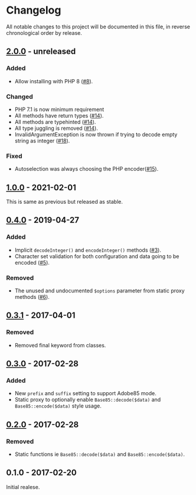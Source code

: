 # Changelog

All notable changes to this project will be documented in this file, in reverse chronological order by release.

## [2.0.0](https://github.com/tuupola/base85/compare/0.4.0...2.x) - unreleased

### Added
- Allow installing with PHP 8 ([#8](https://github.com/tuupola/base85/pull/8)).

### Changed
- PHP 7.1 is now minimum requirement
- All methods have return types ([#14](https://github.com/tuupola/base85/pull/14)).
- All methods are typehinted ([#14](https://github.com/tuupola/base85/pull/14)).
- All type juggling is removed ([#14](https://github.com/tuupola/base85/pull/14)).
- InvalidArgumentException is now thrown if trying to decode empty string as integer ([#18](https://github.com/tuupola/base85/pull/18)).
### Fixed
- Autoselection was always choosing the PHP encoder([#15](https://github.com/tuupola/base85/pull/15)).

## [1.0.0](https://github.com/tuupola/base85/compare/0.4.0...1.0.0) - 2021-02-01

This is same as previous but released as stable.

## [0.4.0](https://github.com/tuupola/base85/compare/0.3.1...0.4.0) - 2019-04-27

### Added
- Implicit `decodeInteger()` and `encodeInteger()` methods ([#3](https://github.com/tuupola/base85/pull/3/files)).
- Character set validation for both configuration and data going to be encoded ([#5](https://github.com/tuupola/base85/pull/5/files)).

### Removed
- The unused and undocumented `$options` parameter from static proxy methods ([#6](https://github.com/tuupola/base85/pull/6/files)).


## [0.3.1](https://github.com/tuupola/base85/compare/0.3.0...0.3.1) - 2017-04-01

### Removed
- Removed final keyword from classes.

## [0.3.0](https://github.com/tuupola/base85/compare/0.2.0...0.3.0) - 2017-02-28

### Added
- New `prefix` and `suffix` setting to support Adobe85 mode.
- Static proxy to optionally enable `Base85::decode($data)` and `Base85::encode($data)` style usage.

## [0.2.0](https://github.com/tuupola/base85/compare/0.1.0...0.2.0) - 2017-02-28

### Removed
- Static functions ie `Base85::decode($data)` and `Base85::encode($data)`.

## 0.1.0 - 2017-02-20

Initial realese.
